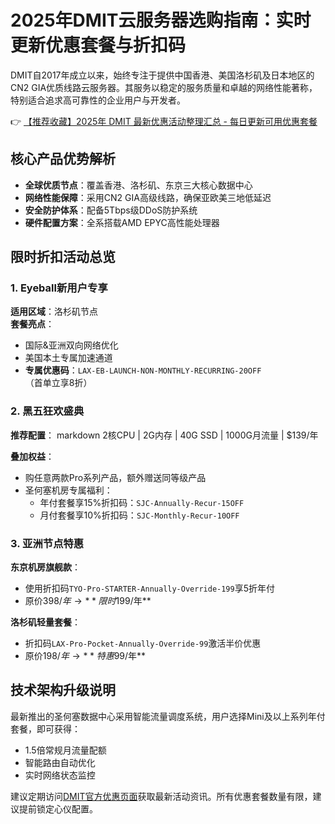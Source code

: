 # 2025年DMIT云服务器选购指南：实时更新优惠套餐与折扣码

DMIT自2017年成立以来，始终专注于提供中国香港、美国洛杉矶及日本地区的CN2 GIA优质线路云服务器。其服务以稳定的服务质量和卓越的网络性能著称，特别适合追求高可靠性的企业用户与开发者。

👉 [【推荐收藏】2025年 DMIT 最新优惠活动整理汇总 - 每日更新可用优惠套餐](https://bit.ly/dmit_coupon)

## 核心产品优势解析
- **全球优质节点**：覆盖香港、洛杉矶、东京三大核心数据中心
- **网络性能保障**：采用CN2 GIA高级线路，确保亚欧美三地低延迟
- **安全防护体系**：配备5Tbps级DDoS防护系统
- **硬件配置方案**：全系搭载AMD EPYC高性能处理器

## 限时折扣活动总览
### 1. Eyeball新用户专享
**适用区域**：洛杉矶节点  
**套餐亮点**：
- 国际&亚洲双向网络优化
- 美国本土专属加速通道
- **专属优惠码**：`LAX-EB-LAUNCH-NON-MONTHLY-RECURRING-20OFF`（首单立享8折）

### 2. 黑五狂欢盛典
**推荐配置**：
markdown
2核CPU | 2G内存 | 40G SSD | 1000G月流量 | $139/年

**叠加权益**：
- 购任意两款Pro系列产品，额外赠送同等级产品
- 圣何塞机房专属福利：
  - 年付套餐享15%折扣码：`SJC-Annually-Recur-15OFF`
  - 月付套餐享10%折扣码：`SJC-Monthly-Recur-10OFF`

### 3. 亚洲节点特惠
**东京机房旗舰款**：
- 使用折扣码`TYO-Pro-STARTER-Annually-Override-199`享5折年付
- 原价$398/年 → **限时$199/年**

**洛杉矶轻量套餐**：
- 折扣码`LAX-Pro-Pocket-Annually-Override-99`激活半价优惠
- 原价$198/年 → **特惠$99/年**

## 技术架构升级说明
最新推出的圣何塞数据中心采用智能流量调度系统，用户选择Mini及以上系列年付套餐，即可获得：
- 1.5倍常规月流量配额
- 智能路由自动优化
- 实时网络状态监控

建议定期访问[DMIT官方优惠页面](https://bit.ly/dmit_coupon)获取最新活动资讯。所有优惠套餐数量有限，建议提前锁定心仪配置。